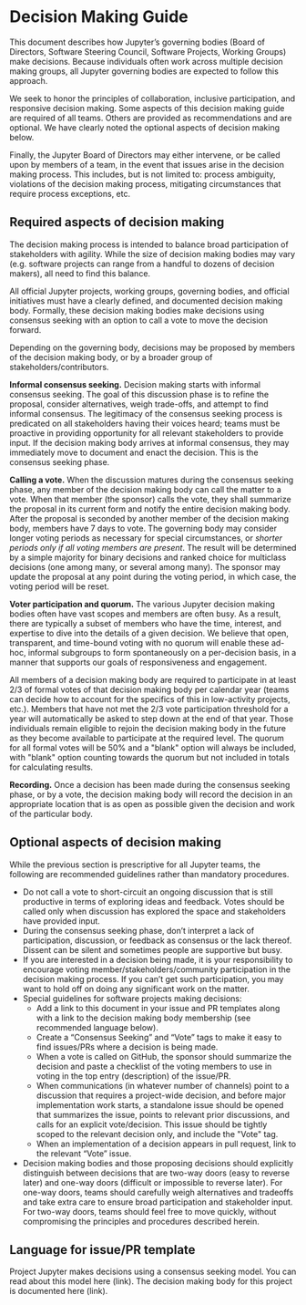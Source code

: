 # Decision Making Guide

This document describes how Jupyter’s governing bodies (Board of Directors, Software Steering Council, Software Projects, Working Groups) make decisions. Because individuals often work across multiple decision making groups, all Jupyter governing bodies are expected to follow this approach.

We seek to honor the principles of collaboration, inclusive participation, and responsive decision making. Some aspects of this decision making guide are required of all teams. Others are provided as recommendations and are optional. We have clearly noted the optional aspects of decision making below.

Finally, the Jupyter Board of Directors may either intervene, or be called upon by members of a team, in the event that issues arise in the decision making process. This includes, but is not limited to: process ambiguity, violations of the decision making process, mitigating circumstances that require process exceptions, etc.

## Required aspects of decision making

The decision making process is intended to balance broad participation of stakeholders with agility. While the size of decision making bodies may vary (e.g. software projects can range from a handful to dozens of decision makers), all need to find this balance.

All official Jupyter projects, working groups, governing bodies, and official initiatives must have a clearly defined, and documented decision making body. Formally, these decision making bodies make decisions using consensus seeking with an option to call a vote to move the decision forward.

Depending on the governing body, decisions may be proposed by members of the decision making body, or by a broader group of stakeholders/contributors.

**Informal consensus seeking.** Decision making starts with informal consensus seeking. The goal of this discussion phase is to refine the proposal, consider alternatives, weigh trade-offs, and attempt to find informal consensus. The legitimacy of the consensus seeking process is predicated on all stakeholders having their voices heard; teams must be proactive in providing opportunity for all relevant stakeholders to provide input. If the decision making body arrives at informal consensus, they may immediately move to document and enact the decision. This is the consensus seeking phase.

**Calling a vote.** When the discussion matures during the consensus seeking phase, any member of the decision making body can call the matter to a vote. When that member (the sponsor) calls the vote, they shall summarize the proposal in its current form and notify the entire decision making body. After the proposal is seconded by another member of the decision making body, members have 7 days to vote. The governing body may consider longer voting periods as necessary for special circumstances, or _shorter periods only if all voting members are present_. The result will be determined by a simple majority for binary decisions and ranked choice for multiclass decisions (one among many, or several among many). The sponsor may update the proposal at any point during the voting period, in which case, the voting period will be reset.

**Voter participation and quorum.** The various Jupyter decision making bodies often have vast scopes and members are often busy. As a result, there are typically a subset of members who have the time, interest, and expertise to dive into the details of a given decision. We believe that open, transparent, and time-bound voting with no quorum will enable these ad-hoc, informal subgroups to form spontaneously on a per-decision basis, in a manner that supports our goals of responsiveness and engagement.

All members of a decision making body are required to participate in at least 2/3 of formal votes of that decision making body per calendar year (teams can decide how to account for the specifics of this in low-activity projects, etc.). Members that have not met the 2/3 vote participation threshold for a year will automatically be asked to step down at the end of that year. Those individuals remain eligible to rejoin the decision making body in the future as they become available to participate at the required level. The quorum for all formal votes will be 50% and a "blank" option will always be included, with "blank" option counting towards the quorum but not included in totals for calculating results.


**Recording.** Once a decision has been made during the consensus seeking phase, or by a vote, the decision making body will record the decision in an appropriate location that is as open as possible given the decision and work of the particular body.

## Optional aspects of decision making

While the previous section is prescriptive for all Jupyter teams, the following are recommended guidelines rather than mandatory procedures.

- Do not call a vote to short-circuit an ongoing discussion that is still productive in terms of exploring ideas and feedback. Votes should be called only when discussion has explored the space and stakeholders have provided input.
- During the consensus seeking phase, don’t interpret a lack of participation, discussion, or feedback as consensus or the lack thereof. Dissent can be silent and sometimes people are supportive but busy.
- If you are interested in a decision being made, it is your responsibility to encourage voting member/stakeholders/community participation in the decision making process. If you can’t get such participation, you may want to hold off on doing any significant work on the matter.
- Special guidelines for software projects making decisions:
  - Add a link to this document in your issue and PR templates along with a link to the decision making body membership (see recommended language below).
  - Create a “Consensus Seeking” and “Vote” tags to make it easy to find issues/PRs where a decision is being made.
  - When a vote is called on GitHub, the sponsor should summarize the decision and paste a checklist of the voting members to use in voting in the top entry (description) of the issue/PR.
  - When communications (in whatever number of channels) point to a discussion that requires a project-wide decision, and before major implementation work starts, a standalone issue should be opened that summarizes the issue, points to relevant prior discussions, and calls for an explicit vote/decision. This issue should be tightly scoped to the relevant decision only, and include the "Vote" tag.
  - When an implementation of a decision appears in pull request, link to the relevant “Vote” issue.
- Decision making bodies and those proposing decisions should explicitly distinguish between decisions that are two-way doors (easy to reverse later) and one-way doors (difficult or impossible to reverse later). For one-way doors, teams should carefully weigh alternatives and tradeoffs and take extra care to ensure broad participation and stakeholder input. For two-way doors, teams should feel free to move quickly, without compromising the principles and procedures described herein.

## Language for issue/PR template

Project Jupyter makes decisions using a consensus seeking model. You can read about this model here (link). The decision making body for this project is documented here (link).
